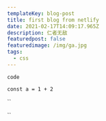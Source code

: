 ```yaml
---
templateKey: blog-post
title: first blog from netlify
date: 2021-02-17T14:09:17.965Z
description: 仁者无敌
featuredpost: false
featuredimage: /img/ga.jpg
tags:
  - css
---
```



`code`

`const a = 1 + 2`

``

``